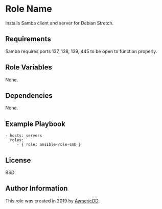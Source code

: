 Role Name
=========

Installs Samba client and server for Debian Stretch.

Requirements
------------

Samba requires ports 137, 138, 139, 445 to be open to function properly.

Role Variables
--------------

None.

Dependencies
------------

None.

Example Playbook
----------------

    - hosts: servers
      roles:
         - { role: ansible-role-smb }

License
-------

BSD

Author Information
------------------

This role was created in 2019 by [AymericDD](https://github.com/aymericDD).